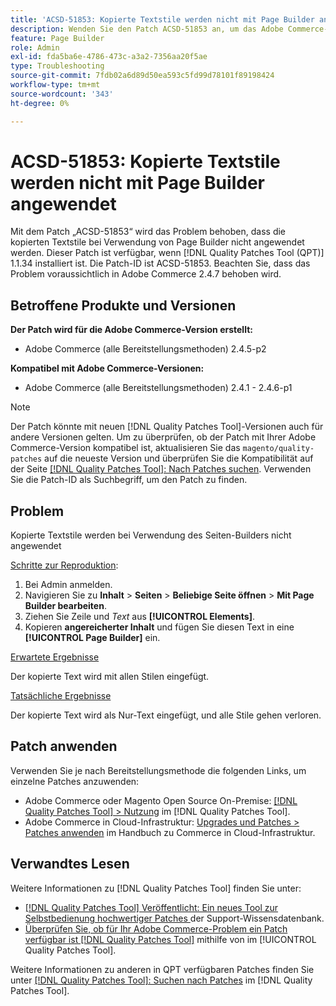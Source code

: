 ```yaml
---
title: 'ACSD-51853: Kopierte Textstile werden nicht mit Page Builder angewendet'
description: Wenden Sie den Patch ACSD-51853 an, um das Adobe Commerce-Problem zu beheben, bei dem die kopierten Textstile bei Verwendung von Page Builder nicht angewendet werden.
feature: Page Builder
role: Admin
exl-id: fda5ba6e-4786-473c-a3a2-7356aa20f5ae
type: Troubleshooting
source-git-commit: 7fdb02a6d89d50ea593c5fd99d78101f89198424
workflow-type: tm+mt
source-wordcount: '343'
ht-degree: 0%

---
```


# ACSD-51853: Kopierte Textstile werden nicht mit Page Builder angewendet

Mit dem Patch „ACSD-51853“ wird das Problem behoben, dass die kopierten Textstile bei Verwendung von Page Builder nicht angewendet werden. Dieser Patch ist verfügbar, wenn [!DNL Quality Patches Tool (QPT)] 1.1.34 installiert ist. Die Patch-ID ist ACSD-51853. Beachten Sie, dass das Problem voraussichtlich in Adobe Commerce 2.4.7 behoben wird.

## Betroffene Produkte und Versionen

**Der Patch wird für die Adobe Commerce-Version erstellt:**

* Adobe Commerce (alle Bereitstellungsmethoden) 2.4.5-p2

**Kompatibel mit Adobe Commerce-Versionen:**

* Adobe Commerce (alle Bereitstellungsmethoden) 2.4.1 - 2.4.6-p1

>[!NOTE]
>
>Der Patch könnte mit neuen [!DNL Quality Patches Tool]-Versionen auch für andere Versionen gelten. Um zu überprüfen, ob der Patch mit Ihrer Adobe Commerce-Version kompatibel ist, aktualisieren Sie das `magento/quality-patches` auf die neueste Version und überprüfen Sie die Kompatibilität auf der Seite [[!DNL Quality Patches Tool]: Nach Patches suchen](https://experienceleague.adobe.com/tools/commerce-quality-patches/index.html?lang=de). Verwenden Sie die Patch-ID als Suchbegriff, um den Patch zu finden.

## Problem

Kopierte Textstile werden bei Verwendung des Seiten-Builders nicht angewendet

<u>Schritte zur Reproduktion</u>:

1. Bei Admin anmelden.
1. Navigieren Sie zu **Inhalt** > **Seiten** > **Beliebige Seite öffnen** > **Mit Page Builder bearbeiten**.
1. Ziehen Sie Zeile und *Text* aus **[!UICONTROL Elements]**.
1. Kopieren **angereicherter Inhalt** und fügen Sie diesen Text in eine **[!UICONTROL Page Builder]** ein.

<u>Erwartete Ergebnisse</u>

Der kopierte Text wird mit allen Stilen eingefügt.

<u>Tatsächliche Ergebnisse</u>

Der kopierte Text wird als Nur-Text eingefügt, und alle Stile gehen verloren.

## Patch anwenden

Verwenden Sie je nach Bereitstellungsmethode die folgenden Links, um einzelne Patches anzuwenden:

* Adobe Commerce oder Magento Open Source On-Premise: [[!DNL Quality Patches Tool] > Nutzung](/help/tools/quality-patches-tool/usage.md) im [!DNL Quality Patches Tool].
* Adobe Commerce in Cloud-Infrastruktur: [Upgrades und Patches > Patches anwenden](https://experienceleague.adobe.com/docs/commerce-cloud-service/user-guide/develop/upgrade/apply-patches.html?lang=de) im Handbuch zu Commerce in Cloud-Infrastruktur.

## Verwandtes Lesen

Weitere Informationen zu [!DNL Quality Patches Tool] finden Sie unter:

* [[!DNL Quality Patches Tool] Veröffentlicht: Ein neues Tool zur Selbstbedienung hochwertiger Patches ](https://experienceleague.adobe.com/de/docs/commerce-operations/tools/quality-patches-tool/quality-patches-tool-to-self-serve-quality-patches) der Support-Wissensdatenbank.
* [Überprüfen Sie, ob für Ihr Adobe Commerce-Problem ein Patch verfügbar ist [!DNL Quality Patches Tool]](/help/tools/quality-patches-tool/patches-available-in-qpt/check-patch-for-magento-issue-with-magento-quality-patches.md) mithilfe von im [!UICONTROL Quality Patches Tool].


Weitere Informationen zu anderen in QPT verfügbaren Patches finden Sie unter [[!DNL Quality Patches Tool]: Suchen nach Patches](https://experienceleague.adobe.com/tools/commerce-quality-patches/index.html?lang=de) im [!DNL Quality Patches Tool].
